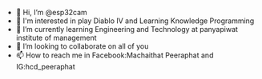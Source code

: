 - 👋 Hi, I’m @esp32cam
- 👀 I'm interested in play Diablo IV and Learning Knowledge Programming
- 🌱 I’m currently learning Engineering and Technology at panyapiwat institute of management
- 💞️ I’m looking to collaborate on all of you
- 📫 How to reach me in Facebook:Machaithat Peeraphat and IG:hcd_peeraphat

<!---
HCDlZERO/HCDlZERO is a ✨ special ✨ repository because its `README.md` (this file) appears on your GitHub profile.
You can click the Preview link to take a look at your changes.
--->
